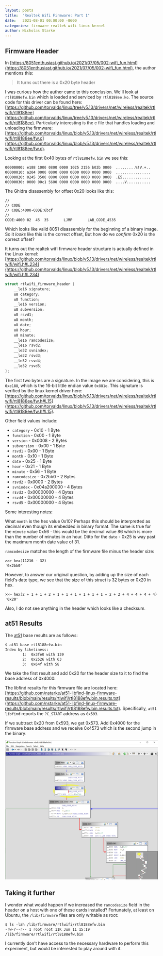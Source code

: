 ```yaml
---
layout: posts
title:  "Realtek Wifi Firmware: Part 1"
date:   2021-08-01 00:00:00 -0600
categories: firmware realtek wifi linux kernel
author: Nicholas Starke
---
```


## Firmware Header

In [https://8051enthusiast.github.io/2021/07/05/002-wifi_fun.html](https://8051enthusiast.github.io/2021/07/05/002-wifi_fun.html), the author mentions this:

>It turns out there is a 0x20 byte header

I was curious how the author came to this conclusion.  We'll look at `rtl8188efw.bin` which is loaded and serviced by `rtl8188ee.ko`.  The source code for this driver can be found here: [https://github.com/torvalds/linux/tree/v5.13/drivers/net/wireless/realtek/rtlwifi/rtl8188ee](https://github.com/torvalds/linux/tree/v5.13/drivers/net/wireless/realtek/rtlwifi/rtl8188ee).  Particularly interesting is the c file that handles loading and unloading the firmware: [https://github.com/torvalds/linux/blob/v5.13/drivers/net/wireless/realtek/rtlwifi/rtl8188ee/fw.c](https://github.com/torvalds/linux/blob/v5.13/drivers/net/wireless/realtek/rtlwifi/rtl8188ee/fw.c).

Looking at the first 0x40 bytes of `rtl8188efw.bin` we see this:

```
00000000: e188 1000 0800 0000 1025 2156 b02b 0000  .........%!V.+..
00000010: a204 0000 0000 0000 0000 0000 0000 0000  ................
00000020: 0245 3500 0000 0000 0000 0000 0000 0000  .E5.............
00000030: 0000 00c1 5600 0000 0000 0000 0000 0000  ....V...........
```

The Ghidra disassembly for offset 0x20 looks like this:

```
//
// CODE 
// CODE:4000-CODE:6bcf
//
CODE:4000 02  45  35       LJMP       LAB_CODE_4535
```

Which looks like valid 8051 disassembly for the beginning of a binary image. So it _looks_ like this is the correct offset, But how do we _confirm_ 0x20 is the correct offset?

It turns out the realtek wifi firmware header structure is actually defined in the Linux kernel: [https://github.com/torvalds/linux/blob/v5.13/drivers/net/wireless/realtek/rtlwifi/wifi.h#L234](https://github.com/torvalds/linux/blob/v5.13/drivers/net/wireless/realtek/rtlwifi/wifi.h#L234)

```c++
struct rtlwifi_firmware_header {
	__le16 signature;
	u8 category;
	u8 function;
	__le16 version;
	u8 subversion;
	u8 rsvd1;
	u8 month;
	u8 date;
	u8 hour;
	u8 minute;
	__le16 ramcodesize;
	__le16 rsvd2;
	__le32 svnindex;
	__le32 rsvd3;
	__le32 rsvd4;
	__le32 rsvd5;
};
```

The first two bytes are a signature.  In the image we are considering, this is `0xe188`, which is the 16-bit little endian value `0x881e`.  This signature is verified by the linux kernel driver here: [https://github.com/torvalds/linux/blob/v5.13/drivers/net/wireless/realtek/rtlwifi/rtl8188ee/fw.h#L15](https://github.com/torvalds/linux/blob/v5.13/drivers/net/wireless/realtek/rtlwifi/rtl8188ee/fw.h#L15).

Other field values include:
* `category` - 0x10 - 1 Byte
* `function` - 0x00 - 1 Byte
* `version` - 0x0008 - 2 Bytes
* `subversion` - 0x00 - 1 Byte
* `rsvd1` - 0x00 - 1 Byte
* `month` - 0x10 - 1 Byte
* `date` - 0x25 - 1 Byte
* `hour` - 0x21 - 1 Byte
* `minute` - 0x56 - 1 Byte
* `ramcodesize` - 0x2bb0 - 2 Bytes
* `rsvd2` - 0x0000 - 2 Bytes
* `svnindex` - 0x04a200000 - 4 Bytes
* `rsvd3` - 0x00000000 - 4 Bytes
* `rsvd4` - 0x00000000 - 4 Bytes
* `rsvd5` - 0x00000000 - 4 Bytes

Some interesting notes:

What `month` is the hex value 0x10? Perhaps this should be interpretted as decimal even though its embedded in binary format.  The same is true for the `minute` value 0x56 - this would be the decimal value 86 which is more than the number of minutes in an hour. Ditto for the `date` - 0x25 is way past the maximum month date value of 31.

`ramcodesize` matches the length of the firmware file minus the header size:

```
>>> hex(11216 - 32)
'0x2bb0'
```

However, to answer our original question, by adding up the size of each field's date type, we see that the size of this struct is 32 bytes or 0x20 in hex.  

```
>>> hex(2 + 1 + 1 + 2 + 1 + 1 + 1 + 1 + 1 + 1 + 2 + 2 + 4 + 4 + 4 + 4)
'0x20'
```

Also, I do not see anything in the header which looks like a checksum.

## at51 Results

The [at51](https://github.com/8051Enthusiast/at51) base results are as follows:

```
$ at51 base rtl8188efw.bin
Index by likeliness:
        1:  0x3fe0 with 139
        2:  0x2526 with 63
        3:  0x64f with 58
```

We take the first result and add 0x20 for the header size to it to find the base address of 0x4000.

The libfind results for this firmware file are located here: [https://github.com/nstarke/at51-libfind-linux-firmware-results/blob/main/results/rtlwifi/rtl8188efw.bin.results.txt](https://github.com/nstarke/at51-libfind-linux-firmware-results/blob/main/results/rtlwifi/rtl8188efw.bin.results.txt).  Specifically, `at51 libfind` reports the `?C_START` address as `0x593`. 

If we subtract 0x20 from 0x593, we get 0x573.  Add 0x4000 for the firmware base address and we receive 0x4573 which is the second jump in the binary:

![RTL Firmware Graph](/images/0057/top-graph.PNG "RTL Firmware Graph Screenshot")

## Taking it further

I wonder what would happen if we increased the `ramcodesize` field in the header on a host with one of these cards installed?  Fortunately, at least on Ubuntu, the `/lib/firmware` files are only writable as root:

```
$ ls -lah /lib/firmware/rtlwifi/rtl8188efw.bin
-rw-r--r-- 1 root root 11K Jun 11 15:19 /lib/firmware/rtlwifi/rtl8188efw.bin
```

I currently don't have access to the necessary hardware to perform this experiment, but would be interested to play around with it.